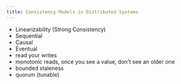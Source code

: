 ```yaml
---
title: Consistency Models in Distributed Systems
---
```


- Linearizability (Strong Consistency)
- Sequential
- Causal 
- Eventual 
- read your writes
- monotonic reads, once you see a value, don't see an older one
- bounded staleness 
- quorum (tunable)


